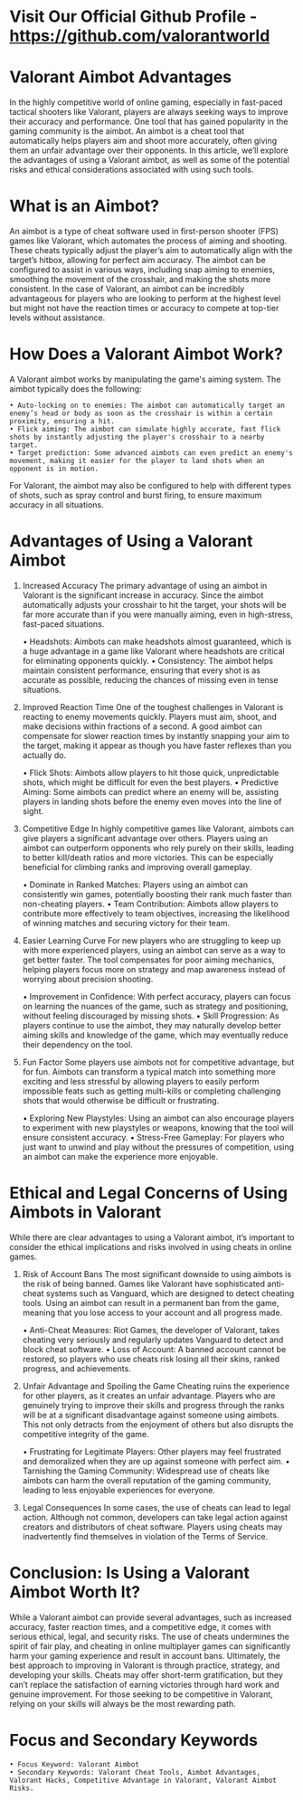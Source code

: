 # Visit Our Official Github Profile - https://github.com/valorantworld

# Valorant Aimbot Advantages


In the highly competitive world of online gaming, especially in fast-paced tactical shooters like Valorant, players are always seeking ways to improve their accuracy and performance. One tool that has gained popularity in the gaming community is the aimbot. An aimbot is a cheat tool that automatically helps players aim and shoot more accurately, often giving them an unfair advantage over their opponents. In this article, we’ll explore the advantages of using a Valorant aimbot, as well as some of the potential risks and ethical considerations associated with using such tools.

# What is an Aimbot?

An aimbot is a type of cheat software used in first-person shooter (FPS) games like Valorant, which automates the process of aiming and shooting. These cheats typically adjust the player’s aim to automatically align with the target’s hitbox, allowing for perfect aim accuracy. The aimbot can be configured to assist in various ways, including snap aiming to enemies, smoothing the movement of the crosshair, and making the shots more consistent.
In the case of Valorant, an aimbot can be incredibly advantageous for players who are looking to perform at the highest level but might not have the reaction times or accuracy to compete at top-tier levels without assistance.

# How Does a Valorant Aimbot Work?

A Valorant aimbot works by manipulating the game's aiming system. The aimbot typically does the following:

    • Auto-locking on to enemies: The aimbot can automatically target an enemy’s head or body as soon as the crosshair is within a certain proximity, ensuring a hit.
    • Flick aiming: The aimbot can simulate highly accurate, fast flick shots by instantly adjusting the player's crosshair to a nearby target.
    • Target prediction: Some advanced aimbots can even predict an enemy's movement, making it easier for the player to land shots when an opponent is in motion.
    
For Valorant, the aimbot may also be configured to help with different types of shots, such as spray control and burst firing, to ensure maximum accuracy in all situations.

# Advantages of Using a Valorant Aimbot

1. Increased Accuracy
The primary advantage of using an aimbot in Valorant is the significant increase in accuracy. Since the aimbot automatically adjusts your crosshair to hit the target, your shots will be far more accurate than if you were manually aiming, even in high-stress, fast-paced situations.

    • Headshots: Aimbots can make headshots almost guaranteed, which is a huge advantage in a game like Valorant where headshots are critical for eliminating opponents quickly.
    • Consistency: The aimbot helps maintain consistent performance, ensuring that every shot is as accurate as possible, reducing the chances of missing even in tense situations.
   
2. Improved Reaction Time
One of the toughest challenges in Valorant is reacting to enemy movements quickly. Players must aim, shoot, and make decisions within fractions of a second. A good aimbot can compensate for slower reaction times by instantly snapping your aim to the target, making it appear as though you have faster reflexes than you actually do.

    • Flick Shots: Aimbots allow players to hit those quick, unpredictable shots, which might be difficult for even the best players.
    • Predictive Aiming: Some aimbots can predict where an enemy will be, assisting players in landing shots before the enemy even moves into the line of sight.
   
3. Competitive Edge
In highly competitive games like Valorant, aimbots can give players a significant advantage over others. Players using an aimbot can outperform opponents who rely purely on their skills, leading to better kill/death ratios and more victories. This can be especially beneficial for climbing ranks and improving overall gameplay.

    • Dominate in Ranked Matches: Players using an aimbot can consistently win games, potentially boosting their rank much faster than non-cheating players.
    • Team Contribution: Aimbots allow players to contribute more effectively to team objectives, increasing the likelihood of winning matches and securing victory for their team.
   
4. Easier Learning Curve
For new players who are struggling to keep up with more experienced players, using an aimbot can serve as a way to get better faster. The tool compensates for poor aiming mechanics, helping players focus more on strategy and map awareness instead of worrying about precision shooting.

    • Improvement in Confidence: With perfect accuracy, players can focus on learning the nuances of the game, such as strategy and positioning, without feeling discouraged by missing shots.
    • Skill Progression: As players continue to use the aimbot, they may naturally develop better aiming skills and knowledge of the game, which may eventually reduce their dependency on the tool.
   
5. Fun Factor
Some players use aimbots not for competitive advantage, but for fun. Aimbots can transform a typical match into something more exciting and less stressful by allowing players to easily perform impossible feats such as getting multi-kills or completing challenging shots that would otherwise be difficult or frustrating.

    • Exploring New Playstyles: Using an aimbot can also encourage players to experiment with new playstyles or weapons, knowing that the tool will ensure consistent accuracy.
    • Stress-Free Gameplay: For players who just want to unwind and play without the pressures of competition, using an aimbot can make the experience more enjoyable.
   

# Ethical and Legal Concerns of Using Aimbots in Valorant

While there are clear advantages to using a Valorant aimbot, it’s important to consider the ethical implications and risks involved in using cheats in online games.
1. Risk of Account Bans
The most significant downside to using aimbots is the risk of being banned. Games like Valorant have sophisticated anti-cheat systems such as Vanguard, which are designed to detect cheating tools. Using an aimbot can result in a permanent ban from the game, meaning that you lose access to your account and all progress made.

    • Anti-Cheat Measures: Riot Games, the developer of Valorant, takes cheating very seriously and regularly updates Vanguard to detect and block cheat software.
    • Loss of Account: A banned account cannot be restored, so players who use cheats risk losing all their skins, ranked progress, and achievements.
   
2. Unfair Advantage and Spoiling the Game
Cheating ruins the experience for other players, as it creates an unfair advantage. Players who are genuinely trying to improve their skills and progress through the ranks will be at a significant disadvantage against someone using aimbots. This not only detracts from the enjoyment of others but also disrupts the competitive integrity of the game.

    • Frustrating for Legitimate Players: Other players may feel frustrated and demoralized when they are up against someone with perfect aim.
    • Tarnishing the Gaming Community: Widespread use of cheats like aimbots can harm the overall reputation of the gaming community, leading to less enjoyable experiences for everyone.
   
3. Legal Consequences
In some cases, the use of cheats can lead to legal action. Although not common, developers can take legal action against creators and distributors of cheat software. Players using cheats may inadvertently find themselves in violation of the Terms of Service.

# Conclusion: Is Using a Valorant Aimbot Worth It?

While a Valorant aimbot can provide several advantages, such as increased accuracy, faster reaction times, and a competitive edge, it comes with serious ethical, legal, and security risks. The use of cheats undermines the spirit of fair play, and cheating in online multiplayer games can significantly harm your gaming experience and result in account bans.
Ultimately, the best approach to improving in Valorant is through practice, strategy, and developing your skills. Cheats may offer short-term gratification, but they can’t replace the satisfaction of earning victories through hard work and genuine improvement. For those seeking to be competitive in Valorant, relying on your skills will always be the most rewarding path.

# Focus and Secondary Keywords

    • Focus Keyword: Valorant Aimbot
    • Secondary Keywords: Valorant Cheat Tools, Aimbot Advantages, Valorant Hacks, Competitive Advantage in Valorant, Valorant Aimbot Risks.



